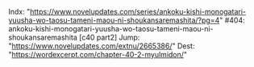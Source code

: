 Indx: "https://www.novelupdates.com/series/ankoku-kishi-monogatari-yuusha-wo-taosu-tameni-maou-ni-shoukansaremashita/?pg=4"
#404: ankoku-kishi-monogatari-yuusha-wo-taosu-tameni-maou-ni-shoukansaremashita [c40 part2]
Jump: "https://www.novelupdates.com/extnu/2665386/"
Dest: "https://wordexcerpt.com/chapter-40-2-myulmidon/"
